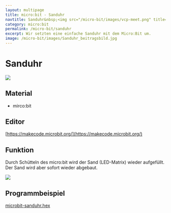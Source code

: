 ```yaml
---
layout: multipage
title: micro:bit - Sanduhr
navtitle: Sanduhr&nbsp;<img src="/micro-bit/images/vcp-meet.png" title="Dieses Angebot kann auch über VCP-Meet genutzt werden.">
category: micro:bit
permalink: /micro-bit/sanduhr
excerpt: Wir setzten eine einfache Sanduhr mit dem Micro:Bit um.
image: /micro-bit/images/Sanduhr_beitragsbild.jpg
---
```


# Sanduhr

![](images/Sanduhr_beitragsbild.jpg)

## Material

+ mirco:bit

## Editor

[https://makecode.microbit.org/](https://makecode.microbit.org/)

## Funktion
<!--Anleitung -->
Durch Schütteln des micro:bit wird der Sand (LED-Matrix) wieder aufgefüllt. Der Sand wird aber sofort wieder abgebaut.  

![](images/micro-bit-screenshot_sanduhr.png)

## Programmbeispiel
[microbit-sanduhr.hex](appendix/microbit-sanduhr.hex)
